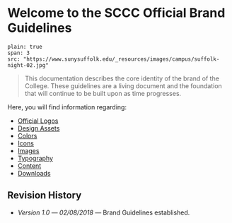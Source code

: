 # Welcome to the SCCC Official Brand Guidelines

```image
plain: true
span: 3
src: "https://www.sunysuffolk.edu/_resources/images/campus/suffolk-night-02.jpg"
```

> This documentation describes the core identity of the brand of the College. These guidelines are a living document and the foundation that will continue to be built upon as time progresses.

Here, you will find information regarding:

- [Official Logos](logos)
- [Design Assets](#)
 - [Colors](#)
 - [Icons](#)
 - [Images](#)
 - [Typography](#)
- [Content](#)
- [Downloads](#)

## Revision History

- _Version 1.0_ — _02/08/2018_ — Brand Guidelines established.
